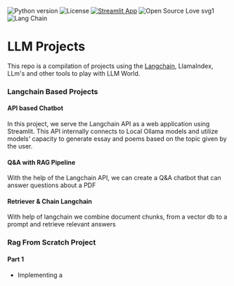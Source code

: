 ![Python version](https://img.shields.io/badge/Python%20version-3.12.2-light)
![License](https://img.shields.io/badge/License-Public-green)
[![Streamlit App](https://static.streamlit.io/badges/streamlit_badge_black_white.svg)](https://<your-custom-subdomain>.streamlit.app)
![Open Source Love svg1](https://img.shields.io/badge/%E2%9D%A4%EF%B8%8F-Open%20Source-pink)
![Lang Chain](https://img.shields.io/badge/%F0%9F%A6%9C%EF%B8%8F%F0%9F%94%97-%20M?style=flat&logoColor=%2300A6ED&label=LangChain&labelColor=%23F70A8D&color=%2300A6ED)

# LLM Projects
This repo is a compilation of projects using the [Langchain](https://github.com/hwchase17/langchain), LlamaIndex, LLm's and other tools to play with LLM World.

### Langchain Based Projects

#### API based Chatbot
In this project, we serve the Langchain API as a web application using Streamlit. This API internally connects to Local Ollama models and utilize models' capacity to generate essay and poems based on the topic given by the user.

#### Q&A with RAG Pipeline
With the help of the Langchain API, we can create a Q&A chatbot that can answer questions about a PDF

#### Retriever & Chain Langchain
With help of langchain we combine document chunks, from a vector db to a prompt and retrieve relevant answers

### Rag From Scratch Project

#### Part 1
- Implementing a